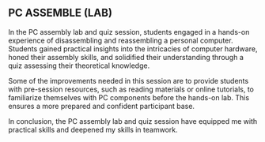 ## PC ASSEMBLE (LAB)
In the PC assembly lab and quiz session, students engaged in a hands-on experience of disassembling and reassembling a personal computer. Students gained practical insights into the intricacies of computer hardware, honed their assembly skills, and solidified their understanding through a quiz assessing their theoretical knowledge.

Some of the improvements needed in this session are to provide students with pre-session resources, such as reading materials or online tutorials, to familiarize themselves with PC components before the hands-on lab. This ensures a more prepared and confident participant base.

In conclusion, the PC assembly lab and quiz session have equipped me with practical skills and deepened my skills in teamwork.

